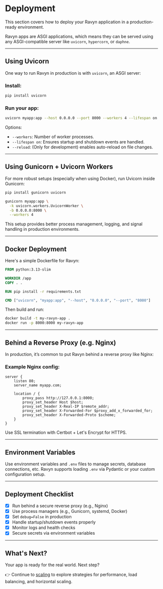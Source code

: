 # Deployment

This section covers how to deploy your Ravyn application in a production-ready environment.

Ravyn apps are ASGI applications, which means they can be served using any ASGI-compatible server like `uvicorn`,
`hypercorn`, or `daphne`.

---

## Using Uvicorn

One way to run Ravyn in production is with `uvicorn`, an ASGI server:

### Install:

```bash
pip install uvicorn
```

### Run your app:

```bash
uvicorn myapp:app --host 0.0.0.0 --port 8000 --workers 4 --lifespan on
```

Options:
- `--workers`: Number of worker processes.
- `--lifespan on`: Ensures startup and shutdown events are handled.
- `--reload`: (Only for development) enables auto-reload on file changes.

---

## Using Gunicorn + Uvicorn Workers

For more robust setups (especially when using Docker), run Uvicorn inside Gunicorn:

```bash
pip install gunicorn uvicorn
```

```bash
gunicorn myapp:app \
  -k uvicorn.workers.UvicornWorker \
  -b 0.0.0.0:8000 \
  --workers 4
```

This setup provides better process management, logging, and signal handling in production environments.

---

## Docker Deployment

Here's a simple Dockerfile for Ravyn:

```Dockerfile
FROM python:3.13-slim

WORKDIR /app
COPY . .

RUN pip install -r requirements.txt

CMD ["uvicorn", "myapp:app", "--host", "0.0.0.0", "--port", "8000"]
```

Then build and run:

```bash
docker build -t my-ravyn-app .
docker run -p 8000:8000 my-ravyn-app
```

---

## Behind a Reverse Proxy (e.g. Nginx)

In production, it’s common to put Ravyn behind a reverse proxy like Nginx:

### Example Nginx config:

```nginx
server {
    listen 80;
    server_name myapp.com;

    location / {
        proxy_pass http://127.0.0.1:8000;
        proxy_set_header Host $host;
        proxy_set_header X-Real-IP $remote_addr;
        proxy_set_header X-Forwarded-For $proxy_add_x_forwarded_for;
        proxy_set_header X-Forwarded-Proto $scheme;
    }
}
```

Use SSL termination with Certbot + Let's Encrypt for HTTPS.

---

## Environment Variables

Use environment variables and `.env` files to manage secrets, database connections, etc. Ravyn supports loading
`.env` via Pydantic or your custom configuration setup.

---

## Deployment Checklist

- [x] Run behind a secure reverse proxy (e.g., Nginx)
- [x] Use process managers (e.g., Gunicorn, systemd, Docker)
- [x] Set `debug=False` in production
- [x] Handle startup/shutdown events properly
- [x] Monitor logs and health checks
- [x] Secure secrets via environment variables

---

## What's Next?

Your app is ready for the real world. Next step?

👉 Continue to [scaling](./04-scaling) to explore strategies for performance, load balancing, and horizontal scaling.
